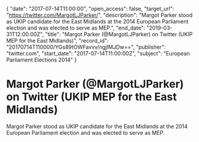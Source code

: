{
  "date": "2017-07-14T11:00:00", 
  "open_access": false, 
  "target_url": "https://twitter.com/MargotLJParker/", 
  "description": "Margot Parker stood as UKIP candidate for the East Midlands at the 2014 European Parliament election and was elected to serve as MEP.", 
  "end_date": "2019-03-31T12:00:00Z", 
  "title": "Margot Parker (@MargotLJParker) on Twitter (UKIP MEP for the East Midlands)", 
  "record_id": "20170714T110000/YGs89tOWFavvv/ngjIMJDw==", 
  "publisher": "twitter.com", 
  "start_date": "2017-07-14T11:00:00Z", 
  "subject": "European Parliament Elections 2014"
}

# Margot Parker (@MargotLJParker) on Twitter (UKIP MEP for the East Midlands)

Margot Parker stood as UKIP candidate for the East Midlands at the 2014 European Parliament election and was elected to serve as MEP.